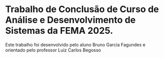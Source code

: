 # Trabalho de Conclusão de Curso de Análise e Desenvolvimento de Sistemas da FEMA 2025.

Este trabalho foi desenvolvido pelo aluno Bruno Garcia Fagundes e orientado pelo professor Luiz Carlos Begosso